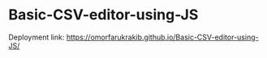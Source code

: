 # Basic-CSV-editor-using-JS

Deployment link: https://omorfarukrakib.github.io/Basic-CSV-editor-using-JS/
